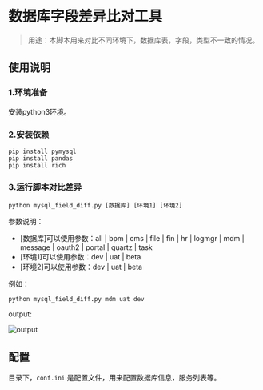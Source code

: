 # 数据库字段差异比对工具

> 用途：本脚本用来对比不同环境下，数据库表，字段，类型不一致的情况。

## 使用说明

### 1.环境准备

安装python3环境。

### 2.安装依赖

```shell
pip install pymysql
pip install pandas
pip install rich
```

### 3.运行脚本对比差异

```shell
python mysql_field_diff.py [数据库] [环境1] [环境2]
```

参数说明：
- [数据库]可以使用参数：all | bpm | cms | file | fin | hr | logmgr | mdm | message | oauth2 | portal | quartz | task
- [环境1]可以使用参数：dev | uat | beta
- [环境2]可以使用参数：dev | uat | beta

例如：
```shell
python mysql_field_diff.py mdm uat dev
```

output:

![output](https://dev.eyoulu.cn/images/portal2021/USER20180101010000000001/20210707/de179fc0-e613-4cb4-a29d-868765c29223.png)


## 配置

目录下，`conf.ini` 是配置文件，用来配置数据库信息，服务列表等。
